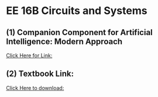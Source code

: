 # EE 16B Circuits and Systems 
## (1) Companion Component for Artificial Intelligence: Modern Approach
[Click Here for Link:](http://aima.cs.berkeley.edu/index.html)
## (2) Textbook Link: 
[Click Here to download:](https://1lib.us/book/5865710/2157c5?id=5865710&secret=2157c5)
